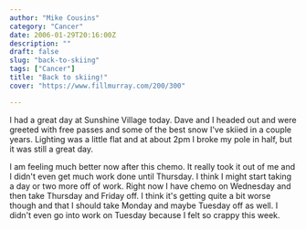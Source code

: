 ```yaml
---
author: "Mike Cousins"
category: "Cancer"
date: 2006-01-29T20:16:00Z
description: ""
draft: false
slug: "back-to-skiing"
tags: ["Cancer"]
title: "Back to skiing!"
cover: "https://www.fillmurray.com/200/300"

---
```


I had a great day at Sunshine Village today. Dave and I headed out and were
greeted with free passes and some of the best snow I've skiied in a couple
years. Lighting was a little flat and at about 2pm I broke my pole in half, but
it was still a great day.

I am feeling much better now after this chemo. It really took it out of me and I
didn't even get much work done until Thursday. I think I might start taking a
day or two more off of work. Right now I have chemo on Wednesday and then take
Thursday and Friday off. I think it's getting quite a bit worse though and that
I should take Monday and maybe Tuesday off as well. I didn't even go into work
on Tuesday because I felt so crappy this week.